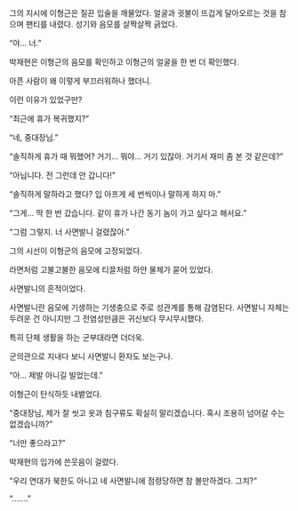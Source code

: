 그의 지시에 이형근은 질끈 입술을 깨물었다. 얼굴과 귓불이 뜨겁게 달아오르는 것을 참으며 팬티를 내렸다. 성기와 음모를 살짝살짝 긁었다.

“야… 너.”

박재현은 이형근의 음모를 확인하고 이형근의 얼굴을 한 번 더 확인했다.

아픈 사람이 왜 이렇게 부끄러워하나 했더니.

이런 이유가 있었구만?

“최근에 휴가 복귀했지?”

“네, 중대장님.”

“솔직하게 휴가 때 뭐했어? 거기… 뭐야… 거기 있잖아. 거기서 재미 좀 본 것 같은데?”

“아닙니다. 전 그런데 안 갑니다!”

“솔직하게 말하라고 했다? 입 아프게 세 번씩이나 말하게 하지 마.”

“그게… 딱 한 번 갔습니다. 같이 휴가 나간 동기 놈이 가고 싶다고 해서요.”

“그럼 그렇지. 너 사면발니 걸렸잖아.”

그의 시선이 이형군의 음모에 고정되었다.

라면처럼 고불고불한 음모에 티끌처럼 하얀 물체가 묻어 있었다.

사면발니의 흔적이었다.

사면발니란 음모에 기생하는 기생충으로 주로 성관계를 통해 감염된다. 사면발니 자체는 두려운 건 아니지만 그 전염성만큼은 귀신보다 무시무시했다.

특히 단체 생활을 하는 군부대라면 더더욱.

군의관으로 지내다 보니 사면발니 환자도 보는구나.

“아… 제발 아니길 빌었는데.”

이형근이 탄식하듯 내뱉었다.

“중대장님, 제가 잘 씻고 옷과 침구류도 확실히 말리겠습니다. 혹시 조용히 넘어갈 수는 없겠습니까?”

“너만 좋으라고?”

박재현의 입가에 쓴웃음이 걸렸다.

“우리 연대가 북한도 아니고 네 사면발니에 점령당하면 참 볼만하겠다. 그치?”

“…….”